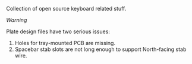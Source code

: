 Collection of open source keyboard related stuff.

_Warning_

Plate design files have two serious issues:

1. Holes for tray-mounted PCB are missing.
2. Spacebar stab slots are not long enough to support North-facing stab wire.
